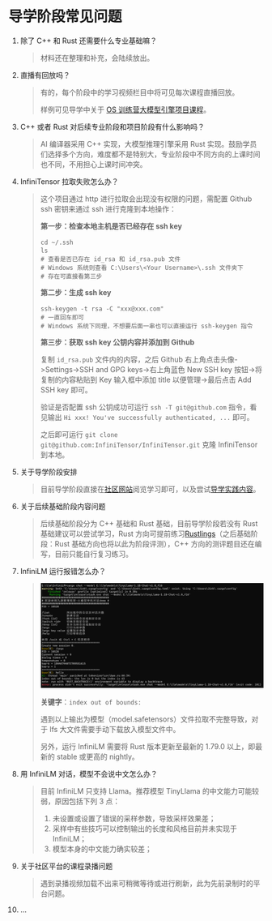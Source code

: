 # 导学阶段常见问题

1. 除了 C++ 和 Rust 还需要什么专业基础嘛？

   > 材料还在整理和补充，会陆续放出。

2. 直播有回放吗？

   > 有的，每个阶段中的学习视频栏目中将可见每次课程直播回放。
   >
   > 样例可见导学中关于 [OS 训练营大模型引擎项目课程](https://opencamp.cn/os2edu/camp/2024spring/stage/10?tab=video)。

3. C++ 或者 Rust 对后续专业阶段和项目阶段有什么影响吗？

   > AI 编译器采用 C++ 实现，大模型推理引擎采用 Rust 实现。鼓励学员们选择多个方向，难度都不是特别大，专业阶段中不同方向的上课时间也不同，不用担心上课时间冲突。

4. InfiniTensor 拉取失败怎么办？

   > 这个项目通过 http 进行拉取会出现没有权限的问题，需配置 Github ssh 密钥来通过 ssh 进行克隆到本地操作：
   >
   > **第一步：检查本地主机是否已经存在 ssh key**
   >
   > ```shell
   > cd ~/.ssh
   > ls
   > # 查看是否已存在 id_rsa 和 id_rsa.pub 文件
   > # Windows 系统则查看 C:\Users\<Your Username>\.ssh 文件夹下
   > # 存在可直接看第三步
   > ```
   >
   > **第二步：生成 ssh key**
   >
   > ```shell
   > ssh-keygen -t rsa -C "xxx@xxx.com"
   > # 一直回车即可
   > # Windows 系统下同理，不想要后面一串也可以直接运行 ssh-keygen 指令
   > ```
   >
   > **第三步：获取 ssh key 公钥内容并添加到 Github**
   >
   > 复制 `id_rsa.pub` 文件内的内容，之后 Github 右上角点击头像->Settings->SSH and GPG keys->右上角蓝色 New SSH key 按钮->将复制的内容粘贴到 Key 输入框中添加 title 以便管理->最后点击 Add SSH key 即可。
   >
   > 验证是否配置 ssh 公钥成功可运行 `ssh -T git@github.com` 指令，看见输出 `Hi xxx! You've successfully authenticated, ...` 即可。
   >
   > 之后即可运行 `git clone git@github.com:InfiniTensor/InfiniTensor.git` 克隆 InfiniTensor 到本地。

5. 关于导学阶段安排

   > 目前导学阶段直接在[社区网站](https://opencamp.cn/InfiniTensor/camp/2024summer/stage/0)阅览学习即可，以及尝试[导学实践内容](../profile/README.md#导学阶段实践-)。

6. 关于后续基础阶段内容问题

   > 后续基础阶段分为 C++ 基础和 Rust 基础，目前导学阶段若没有 Rust 基础建议可以尝试学习，Rust 方向可提前练习[Rustlings](https://github.com/rust-lang/rustlings/)（之后基础阶段：Rust 基础方向也将以此为阶段评测），C++ 方向的测评题目还在编写，目前只能自行复习练习。

7. InfiniLM 运行报错怎么办？

   > ![out-of-bound](err-idx-out-of-bound.png)
   >
   > **关键字**：`index out of bounds:`
   >
   > 遇到以上输出为模型（model.safetensors）文件拉取不完整导致，对于 lfs 大文件需要手动下载放入模型文件中。
   >
   > 另外，运行 InfiniLM 需要将 Rust 版本更新至最新的 1.79.0 以上，即最新的 stable 或更高的 nightly。

8. 用 InfiniLM 对话，模型不会说中文怎么办？

   > 目前 InfiniLM 只支持 Llama。推荐模型 TinyLlama 的中文能力可能较弱，原因包括下列 3 点：
   >
   > 1. 未设置或设置了错误的采样参数，导致采样效果差；
   > 2. 采样中有些技巧可以控制输出的长度和风格目前并未实现于 InfiniLM；
   > 3. 模型本身的中文能力确实较差；

9. 关于社区平台的课程录播问题

   > 遇到录播视频加载不出来可稍微等待或进行刷新，此为先前录制时的平台问题。

10. ...
